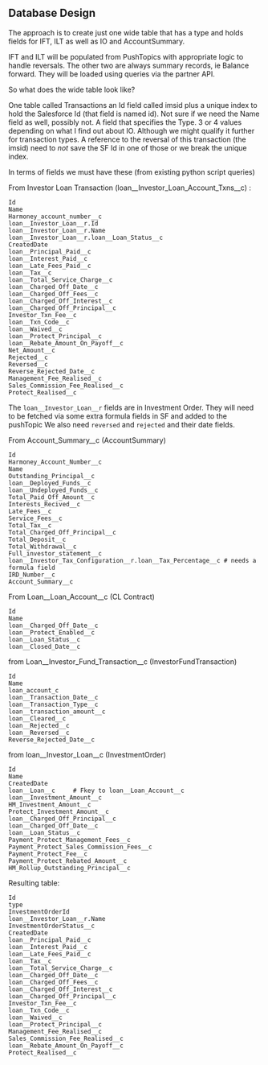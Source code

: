 Database Design
--

The approach is to create just one wide table that has a type and holds fields for IFT, ILT as well as IO and AccountSummary.

IFT and ILT will be populated from PushTopics with appropriate logic to handle reversals.
The other two are always summary records, ie Balance forward. They will be loaded using queries via the partner API.

So what does the wide table look like?

One table called Transactions
an Id field called imsid plus a unique index to hold the Salesforce Id (that field is named id). Not sure if we need the Name field as well, possibly not.
A field that specifies the Type. 3 or 4 values depending on what I find out about IO.
Although we might qualify it further for transaction types.
A reference to the reversal of this transaction (the imsid) need to *not* save the SF Id in one of those or we break the unique index.

In terms of fields we must have these (from existing python script queries)

From Investor Loan Transaction (loan__Investor_Loan_Account_Txns__c) :

```
Id
Name
Harmoney_account_number__c
loan__Investor_Loan__r.Id
loan__Investor_Loan__r.Name
loan__Investor_Loan__r.loan__Loan_Status__c
CreatedDate              
loan__Principal_Paid__c  
loan__Interest_Paid__c   
loan__Late_Fees_Paid__c  
loan__Tax__c             
loan__Total_Service_Charge__c              
loan__Charged_Off_Date__c
loan__Charged_Off_Fees__c
loan__Charged_Off_Interest__c              
loan__Charged_Off_Principal__c             
Investor_Txn_Fee__c      
loan__Txn_Code__c        
loan__Waived__c          
loan__Protect_Principal__c 
loan__Rebate_Amount_On_Payoff__c
Net_Amount__c           
Rejected__c
Reversed__c
Reverse_Rejected_Date__c
Management_Fee_Realised__c 
Sales_Commission_Fee_Realised__c           
Protect_Realised__c
```
The `loan__Investor_Loan__r` fields are in Investment Order. They will need to be fetched via some extra formula fields in SF and added to the pushTopic
We also need `reversed` and `rejected` and their date fields.

From Account_Summary__c (AccountSummary)
```
Id
Harmoney_Account_Number__c
Name                      
Outstanding_Principal__c  
loan__Deployed_Funds__c   
loan__Undeployed_Funds__c 
Total_Paid_Off_Amount__c  
Interests_Recived__c      
Late_Fees__c              
Service_Fees__c           
Total_Tax__c              
Total_Charged_Off_Principal__c
Total_Deposit__c          
Total_Withdrawal__c       
Full_investor_statement__c
loan__Investor_Tax_Configuration__r.loan__Tax_Percentage__c # needs a formula field
IRD_Number__c                                      
Account_Summary__c        
```

From Loan__Loan_Account__c (CL Contract)
```
Id
Name 
loan__Charged_Off_Date__c
loan__Protect_Enabled__c 
loan__Loan_Status__c     
loan__Closed_Date__c     
```

from Loan__Investor_Fund_Transaction__c (InvestorFundTransaction)

```
Id
Name
loan_account_c
loan__Transaction_Date__c
loan__Transaction_Type__c
loan__transaction_amount__c
loan__Cleared__c         
loan__Rejected__c
loan__Reversed__c
Reverse_Rejected_Date__c        
```

from loan__Investor_Loan__c (InvestmentOrder)
```
Id
Name
CreatedDate
loan__Loan__c     # Fkey to loan__Loan_Account__c
loan__Investment_Amount__c
HM_Investment_Amount__c   
Protect_Investment_Amount__c
loan__Charged_Off_Principal__c
loan__Charged_Off_Date__c 
loan__Loan_Status__c      
Payment_Protect_Management_Fees__c
Payment_Protect_Sales_Commission_Fees__c
Payment_Protect_Fee__c    
Payment_Protect_Rebated_Amount__c 
HM_Rollup_Outstanding_Principal__c
```

Resulting table:
```
Id
type
InvestmentOrderId
loan__Investor_Loan__r.Name
InvestmentOrderStatus__c
CreatedDate              
loan__Principal_Paid__c  
loan__Interest_Paid__c   
loan__Late_Fees_Paid__c  
loan__Tax__c             
loan__Total_Service_Charge__c              
loan__Charged_Off_Date__c
loan__Charged_Off_Fees__c
loan__Charged_Off_Interest__c              
loan__Charged_Off_Principal__c             
Investor_Txn_Fee__c      
loan__Txn_Code__c        
loan__Waived__c          
loan__Protect_Principal__c 
Management_Fee_Realised__c 
Sales_Commission_Fee_Realised__c           
loan__Rebate_Amount_On_Payoff__c           
Protect_Realised__c
```